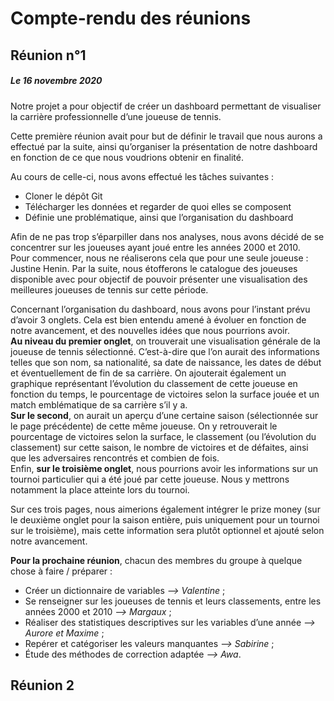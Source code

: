 Compte-rendu des réunions
================

## Réunion n°1

##### Le 16 novembre 2020

Notre projet a pour objectif de créer un dashboard permettant de
visualiser la carrière professionnelle d’une joueuse de tennis.

Cette première réunion avait pour but de définir le travail que nous
aurons a effectué par la suite, ainsi qu’organiser la présentation de
notre dashboard en fonction de ce que nous voudrions obtenir en
finalité.

Au cours de celle-ci, nous avons effectué les tâches suivantes :  
- Cloner le dépôt Git  
- Télécharger les données et regarder de quoi elles se composent  
- Définie une problématique, ainsi que l’organisation du dashboard

Afin de ne pas trop s’éparpiller dans nos analyses, nous avons décidé de
se concentrer sur les joueuses ayant joué entre les années 2000 et
2010.  
Pour commencer, nous ne réaliserons cela que pour une seule joueuse :
Justine Henin. Par la suite, nous étofferons le catalogue des joueuses
disponible avec pour objectif de pouvoir présenter une visualisation des
meilleures joueuses de tennis sur cette période.

Concernant l’organisation du dashboard, nous avons pour l’instant prévu
d’avoir 3 onglets. Cela est bien entendu amené à évoluer en fonction de
notre avancement, et des nouvelles idées que nous pourrions avoir.  
**Au niveau du premier onglet**, on trouverait une visualisation
générale de la joueuse de tennis sélectionné. C’est-à-dire que l’on
aurait des informations telles que son nom, sa nationalité, sa date de
naissance, les dates de début et éventuellement de fin de sa carrière.
On ajouterait également un graphique représentant l’évolution du
classement de cette joueuse en fonction du temps, le pourcentage de
victoires selon la surface jouée et un match emblématique de sa carrière
s’il y a.  
**Sur le second**, on aurait un aperçu d’une certaine saison
(sélectionnée sur le page précédente) de cette même joueuse. On y
retrouverait le pourcentage de victoires selon la surface, le classement
(ou l’évolution du classement) sur cette saison, le nombre de victoires
et de défaites, ainsi que les adversaires rencontrés et combien de
fois.  
Enfin, **sur le troisième onglet**, nous pourrions avoir les
informations sur un tournoi particulier qui a été joué par cette
joueuse. Nous y mettrons notamment la place atteinte lors du tournoi.

Sur ces trois pages, nous aimerions également intégrer le prize money
(sur le deuxième onglet pour la saison entière, puis uniquement pour un
tournoi sur le troisième), mais cette information sera plutôt optionnel
et ajouté selon notre avancement.

**Pour la prochaine réunion**, chacun des membres du groupe à quelque
chose à faire / préparer :  
- Créer un dictionnaire de variables *–> Valentine* ;  
- Se renseigner sur les joueuses de tennis et leurs classements, entre
les années 2000 et 2010 *–> Margaux* ;  
- Réaliser des statistiques descriptives sur les variables d’une année
*–> Aurore et Maxime* ;  
- Repérer et catégoriser les valeurs manquantes *–> Sabirine* ;  
- Étude des méthodes de correction adaptée *–> Awa*.

## Réunion 2
